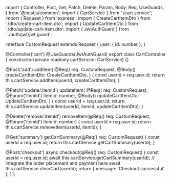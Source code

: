 import {
  Controller,
  Post,
  Get,
  Patch,
  Delete,
  Param,
  Body,
  Req,
  UseGuards,
} from '@nestjs/common';
import { CartService } from './cart.service';
import { Request } from 'express';
import { CreateCartItemDto } from './dto/create-cart-item.dto';
import { UpdateCartItemDto } from './dto/update-cart-item.dto';
import { JwtAuthGuard } from '../auth/jwt/jwt.guard';

interface CustomRequest extends Request {
  user: { id: number };
}

@Controller('cart')
@UseGuards(JwtAuthGuard)
export class CartController {
  constructor(private readonly cartService: CartService) {}

  @Post('add')
  addItem(
    @Req() req: CustomRequest,
    @Body() createCartItemDto: CreateCartItemDto,
  ) {
    const userId = req.user.id;
    return this.cartService.addItem(userId, createCartItemDto);
  }

  @Patch('update/:itemId')
  updateItem(
    @Req() req: CustomRequest,
    @Param('itemId') itemId: number,
    @Body() updateCartItemDto: UpdateCartItemDto,
  ) {
    const userId = req.user.id;
    return this.cartService.updateItem(userId, itemId, updateCartItemDto);
  }

  @Delete('remove/:itemId')
  removeItem(@Req() req: CustomRequest, @Param('itemId') itemId: number) {
    const userId = req.user.id;
    return this.cartService.removeItem(userId, itemId);
  }

  @Get('summary')
  getCartSummary(@Req() req: CustomRequest) {
    const userId = req.user.id;
    return this.cartService.getCartSummary(userId);
  }

  @Post('checkout')
  async checkout(@Req() req: CustomRequest) {
    const userId = req.user.id;
    await this.cartService.getCartSummary(userId);
    // Integrate the order placement and payment here
    await this.cartService.clearCart(userId);
    return { message: 'Checkout successful' };
  }
}
